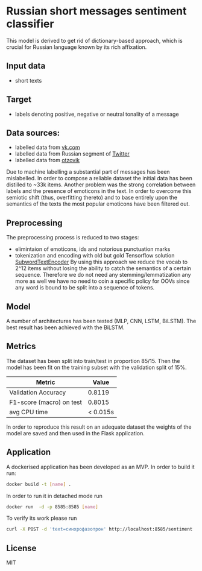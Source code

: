 # Russian short messages sentiment classifier

This model is derived to get rid of dictionary-based approach, which is crucial for Russian language known by its rich affixation.
## Input data
- short texts
## Target
- labels denoting positive, negative or neutral tonality of a message

## Data sources:
- labelled data from [vk.com](https://aclanthology.org/C18-1064.pdf)
- labelled data from Russian segment of [Twitter](https://twitter.com/)
- labelled data from [otzovik](https://otzovik.com/)

Due to machine labelling a substantial part of messages has been mislabelled. In order to compose a reliable dataset the initial data has been distilled to ~33k items.
Another problem was the strong correlation between labels and the presence of emoticons in the text. In order to overcome this semiotic shift (thus, overfitting thereto) and to base entirely upon the semantics of the texts the most popular emoticons have been filtered out.

## Preprocessing
The preprocessing process is reduced to two stages:

- elimintaion of emoticons, ids and notorious punctuation marks
- tokenization and encoding with old but gold Tensorflow solution [SubwordTextEncoder](https://www.tensorflow.org/datasets/api_docs/python/tfds/deprecated/text/SubwordTextEncoder)
By using this approach we reduce the vocab to 2^12 items without losing the ability to catch the semantics of a certain sequence. Therefore we do not need any stemming/lemmatization any more as well we have no need to coin a specific policy for OOVs since any word is bound to be split into a sequence of tokens.

## Model

A number of architectures has been tested (MLP, CNN, LSTM, BiLSTM). The best result has been achieved with the BiLSTM.

## Metrics
The dataset has been split into train/test in proportion 85/15. Then the model has been fit on the training subset with the validation split of 15%.

| Metric | Value |
| ------ | ------ |
| Validation Accuracy | 0.8119 |
| F1-score (macro) on test | 0.8015 |
| avg CPU time| < 0.015s |

In order to reproduce this result on an adequate dataset the weights of the model are saved and then used in the Flask application.

## Application

A dockerised application has been developed as an MVP.
In order to build it run:

```sh
docker build -t [name] .
```
In order to run it in detached mode run
```sh
docker run  -d -p 8585:8585 [name]
```
To verify its work please run
```sh
curl -X POST -d 'text=синхрофазотрон' http://localhost:8585/sentiment
```
## License

MIT



